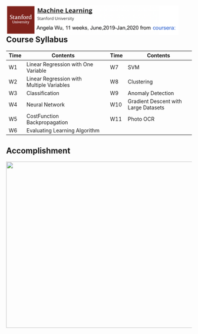 
[<img align='left' src="../docs/Stanford.U4.png" width="467" height="80">](https://www.coursera.org/lecture/machine-learning/welcome-to-machine-learning-zcAuT)
<br/><br/><br/>
## Course Syllabus
|Time|Contents||Time|Contents|
|-|-|-|-|-|
|W1|Linear Regression with One Variable||W7|SVM|
|W2|Linear Regression with Multiple Variables||W8|Clustering|
|W3|Classification||W9|Anomaly Detection|
|W4|Neural Network||W10|Gradient Descent with Large Datasets|
|W5|CostFunction Backpropagation||W11|Photo OCR|
|W6|Evaluating Learning Algorithm|||

## Accomplishment
<img align='left' src="/docs/ML.Certificate.png" width="900" height="450">
